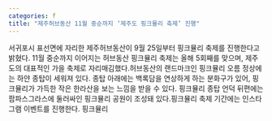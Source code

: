```yaml
---
categories: f
title: "제주허브동산 11월 중순까지 ‘제주도 핑크뮬리 축제’ 진행"
---
```

서귀포시 표선면에 자리한 제주허브동산이 9월 25일부터 핑크뮬리 축제를 진행한다고 밝혔다. 11월 중순까지 이어지는 허브동산 핑크뮬리 축제는 올해 5회째를 맞으며, 제주도의 대표적인 가을 축제로 자리매김했다.허브동산의 랜드마크인 핑크뮬리 오름 정상에는 하얀 종탑이 세워져 있다. 종탑 아래에는 백록담을 연상하게 하는 분화구가 있어, 핑크뮬리가 가득한 작은 한라산을 보는 느낌을 받을 수 있다. 핑크뮬리 종탑 언덕 뒤편에는 팜파스그라스에 둘러싸인 핑크뮬리 공원이 조성돼 있다.핑크뮬리 축제 기간에는 인스타그램 이벤트를 진행한다. 핑크뮬리
